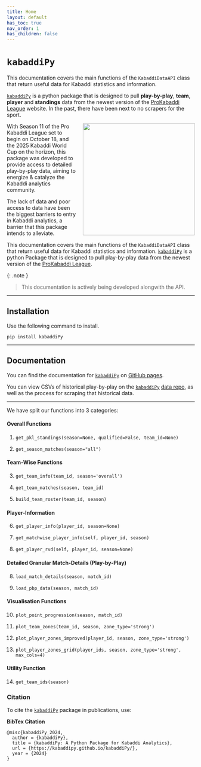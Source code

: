 ```yaml
---
title: Home
layout: default
has_toc: true
nav_order: 1
has_children: false
---
```


# `kabaddiPy`


This documentation covers the main functions of the `KabaddiDataAPI` class that return useful data for Kabaddi statistics and information.

[`kabaddiPy`](https://github.com/kabaddiPy/kabaddiPy) is a python package that is designed to pull **play-by-play**, **team**, **player** and **standings** data from the newest version of the [ProKabaddi League](https://www.prokabaddi.com/) website. In the past, there have been next to no scrapers for the sport.

<div style="float: right; margin-left: 15px;">
    <img src='https://github.com/user-attachments/assets/e074c4c2-18b3-4580-a9dd-1aa40f9495b0' width="300px" />
</div>

With Season 11 of the Pro Kabaddi League set to begin on October 18, and the 2025 Kabaddi World Cup on the horizon, this package was developed to provide access to detailed play-by-play data, aiming to energize & catalyze the Kabaddi analytics community.

The lack of data and poor access to data have been the biggest barriers to entry in Kabaddi analytics, a barrier that this package intends to alleviate.



This documentation covers the main functions of the `KabaddiDataAPI` class that return useful data for Kabaddi statistics and information. [`kabaddiPy`](https://github.com/kabaddiPy/kabaddiPy) is a python Package that is designed to pull play-by-play data from the newest version of the [ProKabaddi League](https://www.prokabaddi.com/).




{: .note }
> This documentation is actively being developed alongwith the API.



---

## Installation 
Use the following command to install.

```shell
pip install kabaddiPy
```

---

## Documentation

You can find the documentation for [`kabaddiPy`](https://github.com/kabaddiPy/kabaddiPy) on [GitHub pages](https://kabaddipy.github.io/kabaddiPy/).

You can view CSVs of historical play-by-play on the [`kabaddiPy`](https://github.com/kabaddiPy/kabaddiPy) [data repo](https://github.com/kabaddiPy/kabaddi-data), as well as the process for scraping that historical data.


---


We have split our functions into 3 categories:

#### Overall Functions
  
  1. `get_pkl_standings(season=None, qualified=False, team_id=None)`
  
  2. `get_season_matches(season="all")`

#### Team-Wise Functions
  
  3. `get_team_info(team_id, season='overall')`

  4. `get_team_matches(season, team_id)`

  5. `build_team_roster(team_id, season)`

#### Player-Information
  
  6. `get_player_info(player_id, season=None)`
   
  7. `get_matchwise_player_info(self, player_id, season)`
   
  8. `get_player_rvd(self, player_id, season=None)`


#### Detailed Granular Match-Details (Play-by-Play)
  
  8. `load_match_details(season, match_id)`

  9. `load_pbp_data(season, match_id)`


#### Visualisation Functions
  
  10. `plot_point_progression(season, match_id)`

  11. `plot_team_zones(team_id, season, zone_type='strong')`

  12. `plot_player_zones_improved(player_id, season, zone_type='strong')`

  13. `plot_player_zones_grid(player_ids, season, zone_type='strong', max_cols=4)`


#### Utility Function

  14.  `get_team_ids(season)`



### Citation

To cite the [`kabaddiPy`](https://github.com/kabaddiPy/kabaddiPy) package in publications, use:


**BibTex Citation**

```
@misc{kabaddiPy_2024,
  author = {kabaddiPy},
  title = {kabaddiPy: A Python Package for Kabaddi Analytics},
  url = {https://kabaddipy.github.io/kabaddiPy/},
  year = {2024}
}
```
